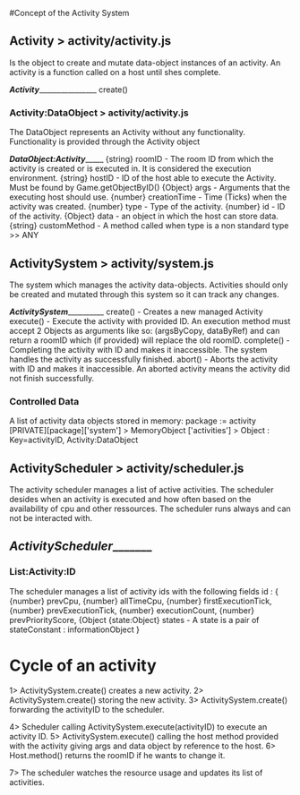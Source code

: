 

#Concept of the Activity System


## Activity > activity/activity.js
Is the object to create and mutate data-object instances of an activity.
An activity is a function called on a host until shes complete.

___Activity___________________
create()

### Activity:DataObject > activity/activity.js
The DataObject represents an Activity without any functionality.
Functionality is provided through the Activity object

___DataObject:Activity________
{string} roomID 			- The room ID from which the activity is created or is executed in.
												It is considered the execution environment.
{string} hostID 			- ID of the host able to execute the Activity. Must be found by Game.getObjectByID()
{Object} args 				- Arguments that the executing host should use.
{number} creationTime - Time (Ticks) when the activity was created.
{number} type 				- Type of the activity.
{number} id 					- ID of the activity.
{Object} data 				- an object in which the host can store data.
{string} customMethod - A method called when type is a non standard type >> ANY

## ActivitySystem > activity/system.js
The system which manages the activity data-objects.
Activities should only be created and mutated through this system so it can track
any changes.

___ActivitySystem_____________
create() 		- Creates a new managed Activity
execute() 	    - Execute the activity with provided ID.
							An execution method must accept 2 Objects as arguments like so:
                            (argsByCopy, dataByRef)
							and can return a roomID which (if provided) will replace the old roomID.
complete() 	    - Completing the activity with ID and makes it inaccessible.
							The system handles the activity as successfully finished.
abort()			- Aborts the activity with ID and makes it inaccessible.
							An aborted activity means the activity did not finish successfully.


### Controlled Data
A list of activity data objects stored in memory:
package := activity
[PRIVATE][package]['system'] > MemoryObject
['activities'] > Object : Key=activityID, Activity:DataObject

## ActivityScheduler > activity/scheduler.js
The activity scheduler manages a list of active activities.
The scheduler desides when an activity is executed and how often based on
the availability of cpu and other ressources.
The scheduler runs always and can not be interacted with.

___ActivityScheduler__________
-

### List:Activity:ID
The scheduler manages a list of activity ids with the following fields
id : { 	{number} prevCpu,
				{number} allTimeCpu,
				{number} firstExecutionTick,
				{number} prevExecutionTick,
				{number} executionCount,
				{number} prevPriorityScore,
			 	{Object {state:Object} states
					- A state is a pair of stateConstant : informationObject
}

# Cycle of an activity

1> ActivitySystem.create() creates a new activity.
2> ActivitySystem.create() storing the new activity.
3> ActivitySystem.create() forwarding the activityID to the scheduler.

4> Scheduler calling ActivitySystem.execute(activityID) to execute an activity ID.
5> ActivitySystem.execute() calling the host method provided with the activity
		giving args and data object by reference to the host.
6> Host.method() returns the roomID if he wants to change it.

7> The scheduler watches the resource usage and updates its list of activities.

